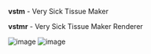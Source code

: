 __vstm__ - Very Sick Tissue Maker

__vstmr__ - Very Sick Tissue Maker Renderer

![image](https://github.com/user-attachments/assets/61ebce81-ee67-496c-9949-1ac69e07f848)
![image](https://github.com/user-attachments/assets/32bf6126-e288-4549-a77b-41db343ab4fb)

